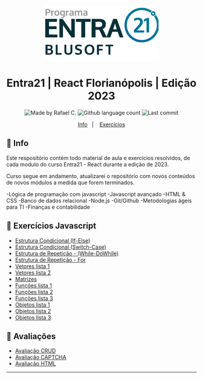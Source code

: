 <div align="center">
  <a href="https://blusoft.org.br/home/entra-21/">
  <img src="https://raw.githubusercontent.com/gabrielbudke/entra21/master/resources/images/Entra21-3-300x283.png" alt="Programa Entra21">
  </a>
  <h1>Entra21 | React Florianópolis | Edição 2023 </h1>
</div>

<p align="center">
  <img alt="Made by Rafael C." src="https://img.shields.io/badge/made%20by-Rafael%20C.-rgb(255, 69, 0)?style=flat-square">

  <img alt="Github language count" src="https://img.shields.io/github/languages/count/rafael-dscarvalho/Entra21-React?color=rgb(255, 69, 0)">

  <img alt="Last commit" src="https://img.shields.io/github/last-commit/rafael-dscarvalho/Entra21-React?color=rgb(255, 69, 0)&style=flat-square">

</p>

<p align="center">
  <a href="#pushpin-info">Info</a>   |   
  <a href="src/br/com/entra21/exercicios">Exercícios</a>
</p>

## 📌 Info

Este respositório contém todo material de aula e exercícios resolvidos, de cada modulo do curso Entra21 - React durante a edição de 2023.

Curso segue em andamento, atualizarei o repositório com novos conteúdos de novos módulos a medida que forem terminados.

-Lógica de programação com javascript
-Javascript avançado
-HTML & CSS
-Banco de dados relacional
-Node.js
-Git/Github
-Metodologias ágeis para TI
-Finanças e contabilidade

## 📝 Exercícios Javascript

- [Estrutura Condicional (If-Else)](https://github.com/rafael-dscarvalho/Entra21-React/tree/main/L%C3%B3gica%20com%20Javascript/Condicionais%20(if-else%2C%20switch-case)/Exercicios%20if-else)
- [Estrutura Condicional (Switch-Case)](https://github.com/rafael-dscarvalho/Entra21-React/tree/main/L%C3%B3gica%20com%20Javascript/Condicionais%20(if-else%2C%20switch-case)/Exercicios%20switch-case)
- [Estrutura de Repetição - (While-DoWhile)](https://github.com/rafael-dscarvalho/Entra21-React/tree/main/L%C3%B3gica%20com%20Javascript/Repeti%C3%A7%C3%A3o%20(while%2C%20do%20while%2C%20for)/Exercicios%20while%2C%20do%20while)
- [Estrutura de Repetição - For](https://github.com/rafael-dscarvalho/Entra21-React/tree/main/L%C3%B3gica%20com%20Javascript/Repeti%C3%A7%C3%A3o%20(while%2C%20do%20while%2C%20for)/Exercicios%20for)
- [Vetores lista 1](https://github.com/rafael-dscarvalho/Entra21-React/tree/main/L%C3%B3gica%20com%20Javascript/Vetores%20e%20Matrizes/Exerc%C3%ADcios%20Vetores%20lista%201)
- [Vetores lista 2](https://github.com/rafael-dscarvalho/Entra21-React/tree/main/L%C3%B3gica%20com%20Javascript/Vetores%20e%20Matrizes/Exerc%C3%ADcios%20Vetores%20lista%202)
- [Matrizes](.https://github.com/rafael-dscarvalho/Entra21-React/tree/main/L%C3%B3gica%20com%20Javascript/Vetores%20e%20Matrizes/Exercicios%20Matrizes)
- [Funções lista 1](https://github.com/rafael-dscarvalho/Entra21-React/tree/main/Javascript%20Avan%C3%A7ado/Fun%C3%A7%C3%B5es/Exercicios%20Fun%C3%A7%C3%B5es%20lista%201)
- [Funções lista 2](https://github.com/rafael-dscarvalho/Entra21-React/tree/main/Javascript%20Avan%C3%A7ado/Fun%C3%A7%C3%B5es/Exercicios%20Fun%C3%A7%C3%B5es%20lista%202)
- [Funções lista 3](https://github.com/rafael-dscarvalho/Entra21-React/tree/main/Javascript%20Avan%C3%A7ado/Fun%C3%A7%C3%B5es/Exercicios%20Fun%C3%A7%C3%B5es%20lista%203)
- [Objetos lista 1](https://github.com/rafael-dscarvalho/Entra21-React/tree/main/Javascript%20Avan%C3%A7ado/Objetos/Exerc%C3%ADcios%20objetos%20lista%201)
- [Objetos lista 2](https://github.com/rafael-dscarvalho/Entra21-React/tree/main/Javascript%20Avan%C3%A7ado/Objetos/Exerc%C3%ADcios%20objetos%20lista%202)
- [Objetos lista 3](https://github.com/rafael-dscarvalho/Entra21-React/tree/main/Javascript%20Avan%C3%A7ado/Objetos/Exerc%C3%ADcios%20objetos%20lista%203)

## 📝 Avaliações

- [Avaliação CRUD](https://github.com/rafael-dscarvalho/Entra21-React/tree/main/Javascript%20Avan%C3%A7ado/Objetos/Exerc%C3%ADcios%20objetos%20lista%203)
- [Avaliação CAPTCHA](https://github.com/rafael-dscarvalho/Entra21-React/tree/main/Javascript%20Avan%C3%A7ado/Objetos/Exerc%C3%ADcios%20objetos%20lista%203)
- [Avaliação HTML](https://github.com/rafael-dscarvalho/Entra21-React/tree/main/Javascript%20Avan%C3%A7ado/Objetos/Exerc%C3%ADcios%20objetos%20lista%203)


---

